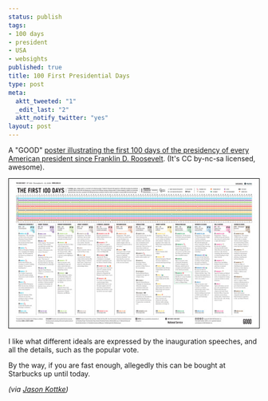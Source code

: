 ```yaml
--- 
status: publish
tags: 
- 100 days
- president
- USA
- websights
published: true
title: 100 First Presidential Days
type: post
meta: 
  aktt_tweeted: "1"
  _edit_last: "2"
  aktt_notify_twitter: "yes"
layout: post
---
```

A "GOOD" <a href="http://awesome.goodmagazine.com/goodsheet/goodsheet009First100Days.html">poster illustrating the first 100 days of the presidency of every American president since Franklin D. Roosevelt</a>. (It's CC by-nc-sa licensed, awesome).

<a href="http://awesome.goodmagazine.com/goodsheet/goodsheet009First100Days.html"><img src="/media/wp/2008/11/goodsheet_100days.jpg" alt="" title="100 days" width="575" height="301" class="alignnone size-full wp-image-1808" /></a>

I like what different ideals are expressed by the inauguration speeches, and all the details, such as the popular vote.

By the way, if you are fast enough, allegedly this can be bought at Starbucks up until today.

<em>(via <a href="http://www.kottke.org/08/11/100-presidential-days">Jason Kottke</a>)</em>
